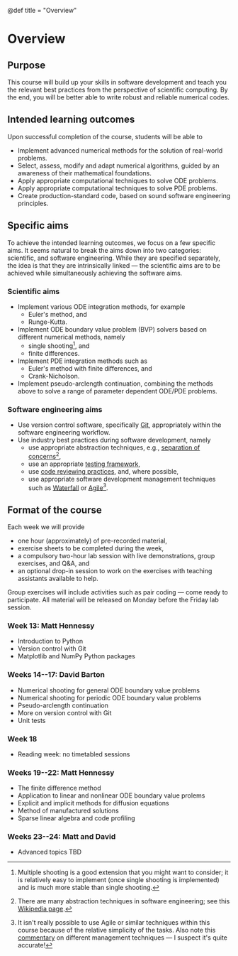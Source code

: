 @def title = "Overview"

# Overview

## Purpose

This course will build up your skills in software development and teach you
the relevant best practices from the perspective of scientific computing. By
the end, you will be better able to write robust and reliable numerical codes.

## Intended learning outcomes

Upon successful completion of the course, students will be able to

* Implement advanced numerical methods for the solution of real-world
  problems.
* Select, assess, modify and adapt numerical algorithms, guided by an
  awareness of their mathematical foundations.
* Apply appropriate computational techniques to solve ODE problems.
* Apply appropriate computational techniques to solve PDE problems.
* Create production-standard code, based on sound software engineering
  principles.

## Specific aims

To achieve the intended learning outcomes, we focus on a few specific aims. It
seems natural to break the aims down into two categories: scientific, and
software engineering. While they are specified separately, the idea is that they
are intrinsically linked &mdash; the scientific aims are to be achieved while
simultaneously achieving the software aims.

### Scientific aims

* Implement various ODE integration methods, for example
  * Euler's method, and
  * Runge-Kutta.
* Implement ODE boundary value problem (BVP) solvers based on different
  numerical methods, namely
  * single shooting[^1], and
  * finite differences.
* Implement PDE integration methods such as
  * Euler's method with finite differences, and
  * Crank-Nicholson.
* Implement pseudo-arclength continuation, combining the methods above to solve a range of parameter dependent ODE/PDE problems.

[^1]: Multiple shooting is a good extension that you might want to consider; it is relatively easy to implement (once single shooting is implemented) and is much more stable than single shooting.

### Software engineering aims

* Use version control software, specifically
    [Git](https://en.wikipedia.org/wiki/Git), appropriately within the software
    engineering workflow.
* Use industry best practices during software development, namely
  * use appropriate abstraction techniques, e.g., [separation of
      concerns](https://en.wikipedia.org/wiki/Separation_of_concerns)[^2],
  * use an appropriate [testing framework](https://en.wikipedia.org/wiki/Software_testing),
  * use [code reviewing practices](https://en.wikipedia.org/wiki/Code_review),
      and, where possible,
  * use appropriate software development management techniques such as
      [Waterfall](https://en.wikipedia.org/wiki/Waterfall_model) or
      [Agile](https://en.wikipedia.org/wiki/Agile_software_development)[^3].

[^2]: There are many abstraction techniques in software engineering; see this [Wikipedia page](https://en.wikipedia.org/wiki/Abstraction_(computer_science)).
[^3]: It isn't really possible to use Agile or similar techniques within this course because of the relative simplicity of the tasks. Also note this [commentary](https://zwischenzugs.com/2017/10/15/my-20-year-experience-of-software-development-methodologies/) on different management techniques &mdash; I suspect it's quite accurate!

## Format of the course

Each week we will provide

* one hour (approximately) of pre-recorded material,
* exercise sheets to be completed during the week,
* a compulsory two-hour lab session with live demonstrations, group exercises, and Q&amp;A, and
* an optional drop-in session to work on the exercises with teaching assistants available to help.

Group exercises will include activities such as pair coding &mdash; come ready
to participate. All material will be released on Monday before the Friday lab
session.

### Week 13: Matt Hennessy

* Introduction to Python
* Version control with Git
* Matplotlib and NumPy Python packages

### Weeks 14--17: David Barton

* Numerical shooting for general ODE boundary value problems
* Numerical shooting for periodic ODE boundary value problems
* Pseudo-arclength continuation
* More on version control with Git
* Unit tests

### Week 18

* Reading week: no timetabled sessions

### Weeks 19--22: Matt Hennessy

* The finite difference method
* Application to linear and nonlinear ODE boundary value prolems
* Explicit and implicit methods for diffusion equations
* Method of manufactured solutions
* Sparse linear algebra and code profiling

### Weeks 23--24: Matt and David

* Advanced topics TBD
